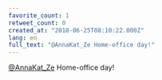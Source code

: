 ```yaml
---
favorite_count: 1
retweet_count: 0
created_at: "2018-06-25T08:10:22.000Z"
lang: en
full_text: "@AnnaKat_Ze Home-office day!"
---
```


[@AnnaKat_Ze](https://twitter.com/AnnaKat_Ze) Home-office day!
